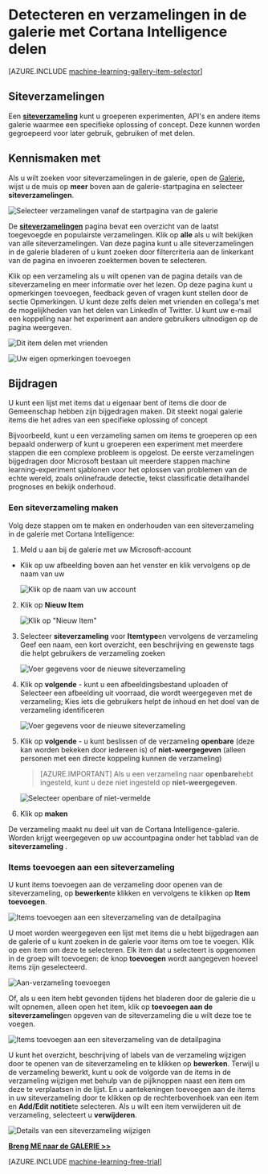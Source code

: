 <properties
    pageTitle="Cortana Intelligence galerie verzamelingen | Microsoft Azure"
    description="Ontdek en verzamelingen in de galerie met Cortana Intelligence delen."
    services="machine-learning"
    documentationCenter=""
    authors="garyericson"
    manager="jhubbard"
    editor="cgronlun"/>

<tags
    ms.service="machine-learning"
    ms.workload="data-services"
    ms.tgt_pltfrm="na"
    ms.devlang="na"
    ms.topic="article"
    ms.date="10/13/2016"
    ms.author="roopalik;garye"/>


# <a name="discover-and-share-collections-in-the-cortana-intelligence-gallery"></a>Detecteren en verzamelingen in de galerie met Cortana Intelligence delen

[AZURE.INCLUDE [machine-learning-gallery-item-selector](../../includes/machine-learning-gallery-item-selector.md)]

## <a name="collections"></a>Siteverzamelingen

Een **[siteverzameling](https://gallery.cortanaintelligence.com/collections)** kunt u groeperen experimenten, API's en andere items galerie waarmee een specifieke oplossing of concept. Deze kunnen worden gegroepeerd voor later gebruik, gebruiken of met delen.

## <a name="discover"></a>Kennismaken met

Als u wilt zoeken voor siteverzamelingen in de galerie, open de [Galerie](http://gallery.cortanaintelligence.com), wijst u de muis op **meer** boven aan de galerie-startpagina en selecteer **siteverzamelingen**.

![Selecteer verzamelingen vanaf de startpagina van de galerie](media/machine-learning-gallery-collections/select-collections-in-gallery.png)

 De **[siteverzamelingen](https://gallery.cortanaintelligence.com/collections)** 
 pagina bevat een overzicht van de laatst toegevoegde en populairste verzamelingen.
Klik op **alle** als u wilt bekijken van alle siteverzamelingen.
Van deze pagina kunt u alle siteverzamelingen in de galerie bladeren of u kunt zoeken door filtercriteria aan de linkerkant van de pagina en invoeren zoektermen boven te selecteren.

 Klik op een verzameling als u wilt openen van de pagina details van de siteverzameling en meer informatie over het lezen.
Op deze pagina kunt u opmerkingen toevoegen, feedback geven of vragen kunt stellen door de sectie Opmerkingen. U kunt deze zelfs delen met vrienden en collega's met de mogelijkheden van het delen van LinkedIn of Twitter. U kunt uw e-mail een koppeling naar het experiment aan andere gebruikers uitnodigen op de pagina weergeven.

![Dit item delen met vrienden](media\machine-learning-gallery-how-to-use-contribute-publish\share-links.png)

![Uw eigen opmerkingen toevoegen](media\machine-learning-gallery-how-to-use-contribute-publish\comments.png)


## <a name="contribute"></a>Bijdragen

U kunt een lijst met items dat u eigenaar bent of items die door de Gemeenschap hebben zijn bijgedragen maken. Dit steekt nogal galerie items die het adres van een specifieke oplossing of concept

Bijvoorbeeld, kunt u een verzameling samen om items te groeperen op een bepaald onderwerp of kunt u groeperen een experiment met meerdere stappen die een complexe probleem is opgelost.
De eerste verzamelingen bijgedragen door Microsoft bestaan uit meerdere stappen machine learning-experiment sjablonen voor het oplossen van problemen van de echte wereld, zoals onlinefraude detectie, tekst classificatie detailhandel prognoses en bekijk onderhoud.

### <a name="create-a-collection"></a>Een siteverzameling maken

Volg deze stappen om te maken en onderhouden van een siteverzameling in de galerie met Cortana Intelligence:

1. Meld u aan bij de galerie met uw Microsoft-account

- Klik op uw afbeelding boven aan het venster en klik vervolgens op de naam van uw

    ![Klik op de naam van uw account](media\machine-learning-gallery-collections\click-account-name.png)

2. Klik op **Nieuw Item**

    ![Klik op "Nieuw Item"](media\machine-learning-gallery-collections\click-new-item.png)

3. Selecteer **siteverzameling** voor **Itemtype**en vervolgens de verzameling Geef een naam, een kort overzicht, een beschrijving en gewenste tags die helpt gebruikers de verzameling zoeken

    ![Voer gegevens voor de nieuwe siteverzameling](media\machine-learning-gallery-collections\create-collection-page-1.png)

4. Klik op **volgende** - kunt u een afbeeldingsbestand uploaden of Selecteer een afbeelding uit voorraad, die wordt weergegeven met de verzameling; Kies iets die gebruikers helpt de inhoud en het doel van de verzameling identificeren

    ![Voer gegevens voor de nieuwe siteverzameling](media\machine-learning-gallery-collections\create-collection-page-2.png)

5. Klik op **volgende** - u kunt beslissen of de verzameling **openbare** (deze kan worden bekeken door iedereen is) of **niet-weergegeven** (alleen personen met een directe koppeling kunnen de verzameling)

    > [AZURE.IMPORTANT] Als u een verzameling naar **openbare**hebt ingesteld, kunt u deze niet ingesteld op **niet-weergegeven**.

    ![Selecteer openbare of niet-vermelde](media\machine-learning-gallery-collections\create-collection-page-3.png)

6. Klik op **maken**

De verzameling maakt nu deel uit van de Cortana Intelligence-galerie. Worden krijgt weergegeven op uw accountpagina onder het tabblad van de **siteverzameling** .

### <a name="add-items-to-a-collection"></a>Items toevoegen aan een siteverzameling

U kunt items toevoegen aan de verzameling door openen van de siteverzameling, op **bewerken**te klikken en vervolgens te klikken op **Item toevoegen**.

![Items toevoegen aan een siteverzameling van de detailpagina](media\machine-learning-gallery-collections\add-to-collection-from-details-page.png)

U moet worden weergegeven een lijst met items die u hebt bijgedragen aan de galerie of u kunt zoeken in de galerie voor items om toe te voegen. Klik op een item om deze te selecteren. Elk item dat u selecteert is opgenomen in de groep wilt toevoegen: de knop **toevoegen** wordt aangegeven hoeveel items zijn geselecteerd.

![Aan-verzameling toevoegen](media\machine-learning-gallery-collections\add-to-collection.png)

Of, als u een item hebt gevonden tijdens het bladeren door de galerie die u wilt opnemen, alleen open het item, klik op **toevoegen aan de siteverzameling**en opgeven van de siteverzameling die u wilt deze toe te voegen.

![Items toevoegen aan een siteverzameling van de detailpagina](media\machine-learning-gallery-collections\add-to-collection-from-item-details.png)

U kunt het overzicht, beschrijving of labels van de verzameling wijzigen door te openen van de siteverzameling en te klikken op **bewerken**.
Terwijl u de verzameling bewerkt, kunt u ook de volgorde van de items in de verzameling wijzigen met behulp van de pijlknoppen naast een item om deze te verplaatsen in de lijst. En u aantekeningen toevoegen aan de items in uw siteverzameling door te klikken op de rechterbovenhoek van een item en **Add/Edit notitie**te selecteren. Als u wilt een item verwijderen uit de verzameling, selecteert u **verwijderen**.

![Details van een siteverzameling wijzigen](media\machine-learning-gallery-collections\change-collection-details.png)


**[Breng ME naar de GALERIE >>](http://gallery.cortanaintelligence.com)**

[AZURE.INCLUDE [machine-learning-free-trial](../../includes/machine-learning-free-trial.md)]
